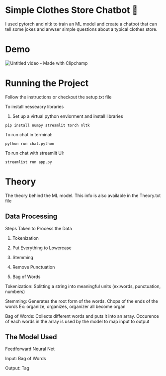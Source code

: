 # Simple Clothes Store Chatbot 🤖
I used pytorch and nltk to train an ML model and create a chatbot that can tell some jokes and anwser simple questions 
about a typical clothes store. 

# Demo
![Untitled video - Made with Clipchamp](https://github.com/Aabha-J/PyTorch-NLP-Chatbot/assets/121515351/1854c93e-798c-4713-b724-b05265acf3b5)

# Running the Project
Follow the instructions or checkout the setup.txt file

  To install nesseacry libraries
  
  1. Set up a virtual python enviorment and install libraries
        
    pip install numpy streamlit torch nltk

  
  To run chat in terminal:
      
    python run chat.python
  
  To run chat with streamlit UI:
  
    streamlist run app.py

# Theory
  The theory behind the ML model. This info is also available in the Theory.txt file


## Data Processing
  Steps Taken to Process the Data
  1. Tokenization
      
  2. Put Everything to Lowercase
      
  3. Stemming
      
  4. Remove Punctuation
      
  5. Bag of Words

Tokenization: Splitting a string into meaningful units
 (ex:words, punctuation, numbers)

Stemming: Generates the root form of the words. Chops of the ends of the words
 Ex: organize, organizes, organizer all become organ

Bag of Words: Collects different words and puts it into an array. Occurence of each words
in the array is used by the model to map input to output

## The Model Used
  Feedforward Neural Net
  
  Input: Bag of Words
  
  Output: Tag


